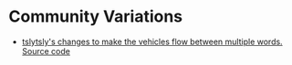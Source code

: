 # Community Variations

* [tslytsly's changes to make the vehicles flow between multiple words.](https://tslytsly.github.io/p5.js-projects/Steering_Text_Paths/index.html)  
[Source code](https://github.com/tslytsly/p5.js-projects/tree/master/Steering_Text_Paths)
